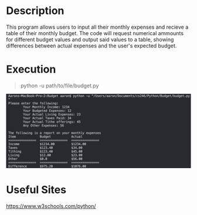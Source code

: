 # Description
This program allows users to input all their monthly expenses and recieve a table of their monthly budget.  The code will request numerical ammounts for different budget values and output said values to a table, showing differences between actual expenses and the user's expected budget.

# Execution
>python -u path/to/file/budget.py

![example of running code](execution.png)

# Useful Sites

https://www.w3schools.com/python/
